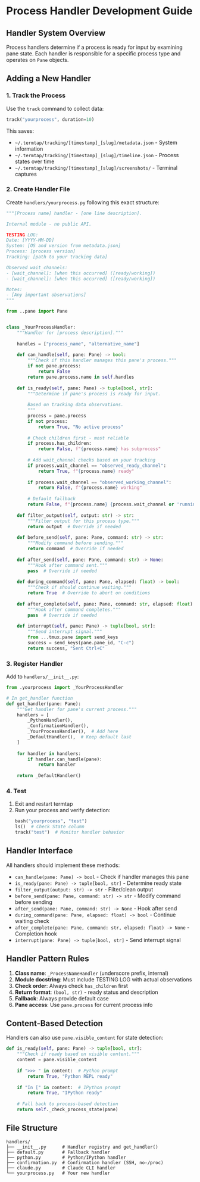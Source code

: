 # Process Handler Development Guide

## Handler System Overview

Process handlers determine if a process is ready for input by examining pane state. Each handler is responsible for a specific process type and operates on `Pane` objects.

## Adding a New Handler

### 1. Track the Process

Use the `track` command to collect data:

```python
track("yourprocess", duration=10)
```

This saves:
- `~/.termtap/tracking/[timestamp]_[slug]/metadata.json` - System information
- `~/.termtap/tracking/[timestamp]_[slug]/timeline.json` - Process states over time
- `~/.termtap/tracking/[timestamp]_[slug]/screenshots/` - Terminal captures

### 2. Create Handler File

Create `handlers/yourprocess.py` following this exact structure:

```python
"""[Process name] handler - [one line description].

Internal module - no public API.

TESTING LOG:
Date: [YYYY-MM-DD]
System: [OS and version from metadata.json]
Process: [process version]
Tracking: [path to your tracking data]

Observed wait_channels:
- [wait_channel]: [when this occurred] ([ready/working])
- [wait_channel]: [when this occurred] ([ready/working])

Notes:
- [Any important observations]
"""

from ..pane import Pane


class _YourProcessHandler:
    """Handler for [process description]."""
    
    handles = ["process_name", "alternative_name"]
    
    def can_handle(self, pane: Pane) -> bool:
        """Check if this handler manages this pane's process."""
        if not pane.process:
            return False
        return pane.process.name in self.handles
    
    def is_ready(self, pane: Pane) -> tuple[bool, str]:
        """Determine if pane's process is ready for input.
        
        Based on tracking data observations.
        """
        process = pane.process
        if not process:
            return True, "No active process"
        
        # Check children first - most reliable
        if process.has_children:
            return False, f"{process.name} has subprocess"
        
        # Add wait_channel checks based on your tracking
        if process.wait_channel == "observed_ready_channel":
            return True, f"{process.name} ready"
            
        if process.wait_channel == "observed_working_channel":
            return False, f"{process.name} working"
            
        # Default fallback
        return False, f"{process.name} {process.wait_channel or 'running'}"
    
    def filter_output(self, output: str) -> str:
        """Filter output for this process type."""
        return output  # Override if needed
    
    def before_send(self, pane: Pane, command: str) -> str:
        """Modify command before sending."""
        return command  # Override if needed
    
    def after_send(self, pane: Pane, command: str) -> None:
        """Hook after command sent."""
        pass  # Override if needed
    
    def during_command(self, pane: Pane, elapsed: float) -> bool:
        """Check if should continue waiting."""
        return True  # Override to abort on conditions
    
    def after_complete(self, pane: Pane, command: str, elapsed: float) -> None:
        """Hook after command completes."""
        pass  # Override if needed
    
    def interrupt(self, pane: Pane) -> tuple[bool, str]:
        """Send interrupt signal."""
        from ...tmux.pane import send_keys
        success = send_keys(pane.pane_id, "C-c")
        return success, "Sent Ctrl+C"
```

### 3. Register Handler

Add to `handlers/__init__.py`:

```python
from .yourprocess import _YourProcessHandler

# In get_handler function
def get_handler(pane: Pane):
    """Get handler for pane's current process."""
    handlers = [
        _PythonHandler(),
        _ConfirmationHandler(),
        _YourProcessHandler(),  # Add here
        _DefaultHandler(),  # Keep default last
    ]
    
    for handler in handlers:
        if handler.can_handle(pane):
            return handler
    
    return _DefaultHandler()
```

### 4. Test

1. Exit and restart termtap
2. Run your process and verify detection:
   ```python
   bash("yourprocess", "test")
   ls()  # Check State column
   track("test")  # Monitor handler behavior
   ```

## Handler Interface

All handlers should implement these methods:

- `can_handle(pane: Pane) -> bool` - Check if handler manages this pane
- `is_ready(pane: Pane) -> tuple[bool, str]` - Determine ready state
- `filter_output(output: str) -> str` - Filter/clean output
- `before_send(pane: Pane, command: str) -> str` - Modify command before sending
- `after_send(pane: Pane, command: str) -> None` - Hook after send
- `during_command(pane: Pane, elapsed: float) -> bool` - Continue waiting check
- `after_complete(pane: Pane, command: str, elapsed: float) -> None` - Completion hook
- `interrupt(pane: Pane) -> tuple[bool, str]` - Send interrupt signal

## Handler Pattern Rules

1. **Class name**: `_ProcessNameHandler` (underscore prefix, internal)
2. **Module docstring**: Must include TESTING LOG with actual observations
3. **Check order**: Always check `has_children` first
4. **Return format**: `(bool, str)` - ready status and description
5. **Fallback**: Always provide default case
6. **Pane access**: Use `pane.process` for current process info

## Content-Based Detection

Handlers can also use `pane.visible_content` for state detection:

```python
def is_ready(self, pane: Pane) -> tuple[bool, str]:
    """Check if ready based on visible content."""
    content = pane.visible_content
    
    if ">>> " in content:  # Python prompt
        return True, "Python REPL ready"
    
    if "In [" in content:  # IPython prompt
        return True, "IPython ready"
    
    # Fall back to process-based detection
    return self._check_process_state(pane)
```

## File Structure

```
handlers/
├── __init__.py      # Handler registry and get_handler()
├── default.py       # Fallback handler
├── python.py        # Python/IPython handler
├── confirmation.py  # Confirmation handler (SSH, no-/proc)
├── claude.py        # Claude CLI handler
└── yourprocess.py   # Your new handler
```